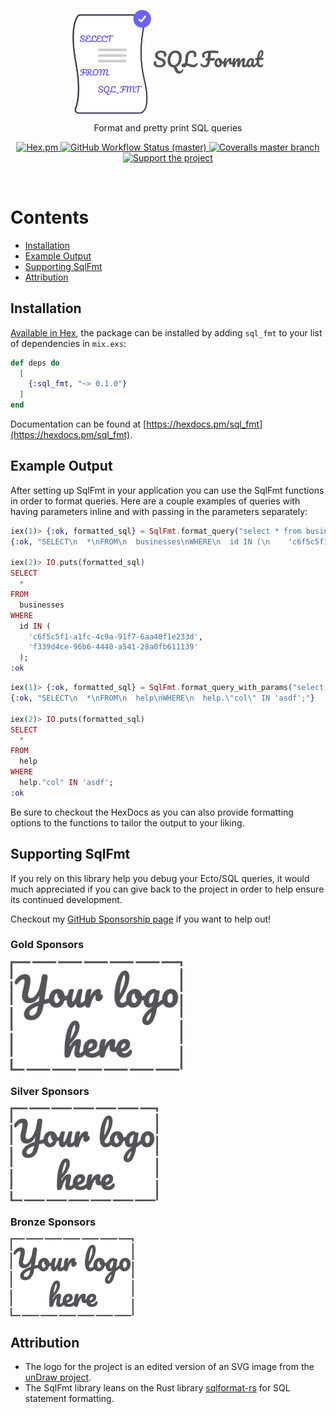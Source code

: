 <p align="center">
  <img align="center" width="25%" src="guides/images/logo.png" alt="sql_fmt Logo">
  <img align="center" width="35%" src="guides/images/logo_name.png" alt="sql_fmt title">
</p>

<p align="center">
  Format and pretty print SQL queries
</p>

<p align="center">
  <a href="https://hex.pm/packages/sql_fmt">
    <img alt="Hex.pm" src="https://img.shields.io/hexpm/v/sql_fmt?style=for-the-badge">
  </a>

  <a href="https://github.com/akoutmos/sql_fmt/actions">
    <img alt="GitHub Workflow Status (master)"
    src="https://img.shields.io/github/actions/workflow/status/akoutmos/sql_fmt/main.yml?label=Build%20Status&style=for-the-badge&branch=master">
  </a>

  <a href="https://coveralls.io/github/akoutmos/sql_fmt?branch=master">
    <img alt="Coveralls master branch" src="https://img.shields.io/coveralls/github/akoutmos/sql_fmt/master?style=for-the-badge">
  </a>

  <a href="https://github.com/sponsors/akoutmos">
    <img alt="Support the project" src="https://img.shields.io/badge/Support%20the%20project-%E2%9D%A4-lightblue?style=for-the-badge">
  </a>
</p>

<br>

# Contents

- [Installation](#installation)
- [Example Output](#example-output)
- [Supporting SqlFmt](#supporting-ectodbg)
- [Attribution](#attribution)

## Installation

[Available in Hex](https://hex.pm/packages/sql_fmt), the package can be installed by adding `sql_fmt` to your list of
dependencies in `mix.exs`:

```elixir
def deps do
  [
    {:sql_fmt, "~> 0.1.0"}
  ]
end
```

Documentation can be found at [https://hexdocs.pm/sql_fmt](https://hexdocs.pm/sql_fmt).

## Example Output

After setting up SqlFmt in your application you can use the SqlFmt functions in order to format queries. Here are a
couple examples of queries with having parameters inline and with passing in the parameters separately:

```elixir
iex(1)> {:ok, formatted_sql} = SqlFmt.format_query("select * from businesses where id in ('c6f5c5f1-a1fc-4c9a-91f7-6aa40f1e233d', 'f339d4ce-96b6-4440-a541-28a0fb611139');")
{:ok, "SELECT\n  *\nFROM\n  businesses\nWHERE\n  id IN (\n    'c6f5c5f1-a1fc-4c9a-91f7-6aa40f1e233d',\n    'f339d4ce-96b6-4440-a541-28a0fb611139'\n  );"}

iex(2)> IO.puts(formatted_sql)
SELECT
  *
FROM
  businesses
WHERE
  id IN (
    'c6f5c5f1-a1fc-4c9a-91f7-6aa40f1e233d',
    'f339d4ce-96b6-4440-a541-28a0fb611139'
  );
:ok
```

```elixir
iex(1)> {:ok, formatted_sql} = SqlFmt.format_query_with_params("select * from help where help.\"col\" in $1;", ["'asdf'"])
{:ok, "SELECT\n  *\nFROM\n  help\nWHERE\n  help.\"col\" IN 'asdf';"}

iex(2)> IO.puts(formatted_sql)
SELECT
  *
FROM
  help
WHERE
  help."col" IN 'asdf';
:ok
```

Be sure to checkout the HexDocs as you can also provide formatting options to the functions to tailor the output to your
liking.

## Supporting SqlFmt

If you rely on this library help you debug your Ecto/SQL queries, it would much appreciated if you can give back
to the project in order to help ensure its continued development.

Checkout my [GitHub Sponsorship page](https://github.com/sponsors/akoutmos) if you want to help out!

### Gold Sponsors

<a href="https://github.com/sponsors/akoutmos/sponsorships?sponsor=akoutmos&tier_id=58083">
  <img align="center" height="175" src="guides/images/your_logo_here.png" alt="Support the project">
</a>

### Silver Sponsors

<a href="https://github.com/sponsors/akoutmos/sponsorships?sponsor=akoutmos&tier_id=58082">
  <img align="center" height="150" src="guides/images/your_logo_here.png" alt="Support the project">
</a>

### Bronze Sponsors

<a href="https://github.com/sponsors/akoutmos/sponsorships?sponsor=akoutmos&tier_id=17615">
  <img align="center" height="125" src="guides/images/your_logo_here.png" alt="Support the project">
</a>

## Attribution

- The logo for the project is an edited version of an SVG image from the [unDraw project](https://undraw.co/).
- The SqlFmt library leans on the Rust library [sqlformat-rs](https://github.com/shssoichiro/sqlformat-rs) for SQL
  statement formatting.
